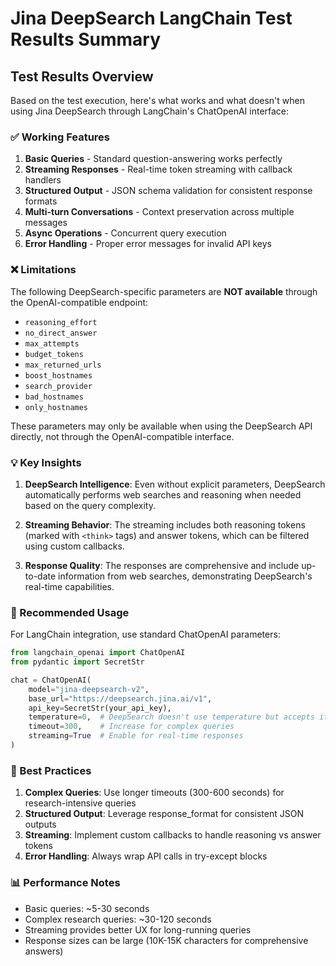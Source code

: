 # Jina DeepSearch LangChain Test Results Summary

## Test Results Overview

Based on the test execution, here's what works and what doesn't when using Jina DeepSearch through LangChain's ChatOpenAI interface:

### ✅ Working Features

1. **Basic Queries** - Standard question-answering works perfectly
2. **Streaming Responses** - Real-time token streaming with callback handlers
3. **Structured Output** - JSON schema validation for consistent response formats
4. **Multi-turn Conversations** - Context preservation across multiple messages
5. **Async Operations** - Concurrent query execution
6. **Error Handling** - Proper error messages for invalid API keys

### ❌ Limitations

The following DeepSearch-specific parameters are **NOT available** through the OpenAI-compatible endpoint:
- `reasoning_effort` 
- `no_direct_answer`
- `max_attempts`
- `budget_tokens`
- `max_returned_urls`
- `boost_hostnames`
- `search_provider`
- `bad_hostnames`
- `only_hostnames`

These parameters may only be available when using the DeepSearch API directly, not through the OpenAI-compatible interface.

### 💡 Key Insights

1. **DeepSearch Intelligence**: Even without explicit parameters, DeepSearch automatically performs web searches and reasoning when needed based on the query complexity.

2. **Streaming Behavior**: The streaming includes both reasoning tokens (marked with `<think>` tags) and answer tokens, which can be filtered using custom callbacks.

3. **Response Quality**: The responses are comprehensive and include up-to-date information from web searches, demonstrating DeepSearch's real-time capabilities.

### 📝 Recommended Usage

For LangChain integration, use standard ChatOpenAI parameters:

```python
from langchain_openai import ChatOpenAI
from pydantic import SecretStr

chat = ChatOpenAI(
    model="jina-deepsearch-v2",
    base_url="https://deepsearch.jina.ai/v1",
    api_key=SecretStr(your_api_key),
    temperature=0,  # DeepSearch doesn't use temperature but accepts it
    timeout=300,    # Increase for complex queries
    streaming=True  # Enable for real-time responses
)
```

### 🚀 Best Practices

1. **Complex Queries**: Use longer timeouts (300-600 seconds) for research-intensive queries
2. **Structured Output**: Leverage response_format for consistent JSON outputs
3. **Streaming**: Implement custom callbacks to handle reasoning vs answer tokens
4. **Error Handling**: Always wrap API calls in try-except blocks

### 📊 Performance Notes

- Basic queries: ~5-30 seconds
- Complex research queries: ~30-120 seconds
- Streaming provides better UX for long-running queries
- Response sizes can be large (10K-15K characters for comprehensive answers)